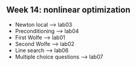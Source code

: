 ## Week 14: nonlinear optimization

- Newton local --> lab03
- Preconditioning --> lab04
- First Wolfe  --> lab01
- Second Wolfe --> lab02
- Line search --> lab06
- Multiple choice questions --> lab07
